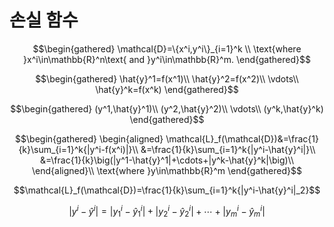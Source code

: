 # 손실 함수

$$\begin{gathered}
\mathcal{D}=\{x^i,y^i\}_{i=1}^k \\
\text{where }x^i\in\mathbb{R}^n\text{ and }y^i\in\mathbb{R}^m.
\end{gathered}$$

$$\begin{gathered}
\hat{y}^1=f(x^1)\\
\hat{y}^2=f(x^2)\\
\vdots\\
\hat{y}^k=f(x^k)
\end{gathered}$$

$$\begin{gathered}
(y^1,\hat{y}^1)\\
(y^2,\hat{y}^2)\\
\vdots\\
(y^k,\hat{y}^k)
\end{gathered}$$

$$\begin{gathered}
\begin{aligned}
\mathcal{L}_f(\mathcal{D})&=\frac{1}{k}\sum_{i=1}^k{|y^i-f(x^i)|}\\
&=\frac{1}{k}\sum_{i=1}^k{|y^i-\hat{y}^i|}\\
&=\frac{1}{k}\big(|y^1-\hat{y}^1|+\cdots+|y^k-\hat{y}^k|\big)\\
\end{aligned}\\
\text{where }y\in\mathbb{R}^m
\end{gathered}$$

$$\mathcal{L}_f(\mathcal{D})=\frac{1}{k}\sum_{i=1}^k{|y^i-\hat{y}^i|_2}$$

$$
|y^i-\hat{y}^i|=|y_1^i-\hat{y}_1^i|+|y_2^i-\hat{y}_2^i|+\cdots+|y_m^i-\hat{y}_m^i|
$$